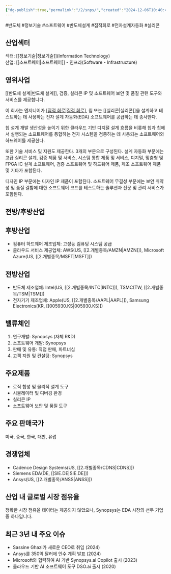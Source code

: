 ```yaml
---
{"dg-publish":true,"permalink":"/2/snps/","created":"2024-12-06T10:40:41.233+09:00","updated":"2025-07-29T21:37:05.203+09:00"}
---
```


#반도체 #정보기술 #소프트웨어 #반도체설계 #집적회로 #전자설계자동화 #실리콘


## 산업섹터

섹터: [[정보기술\|정보기술]](Information Technology)  
산업: [[소프트웨어\|소프트웨어]] - 인프라(Software - Infrastructure)

## 영위사업

[[반도체 설계\|반도체 설계]], 검증, 실리콘 IP 및 소프트웨어 보안 및 품질 관련 도구와 서비스를 제공합니다.

이 회사는 엔지니어가 [[집적 회로\|집적 회로]](IC), 칩 또는 [[실리콘\|실리콘]]을 설계하고 테스트하는 데 사용하는 전자 설계 자동화(EDA) 소프트웨어를 공급하는 데 종사한다.  

칩 설계 개발 생산성을 높이기 위한 클라우드 기반 디지털 설계 흐름을 비롯해 칩과 칩에서 실행되는 소프트웨어를 통합하는 전자 시스템을 검증하는 데 사용되는 소프트웨어와 하드웨어를 제공한다.  
  
또한 기술 서비스 및 지원도 제공한다. 3개의 부문으로 구성된다. 설계 자동화 부문에는 고급 실리콘 설계, 검증 제품 및 서비스, 시스템 통합 제품 및 서비스, 디지털, 맞춤형 및 FPGA IC 설계 소프트웨어, 검증 소프트웨어 및 하드웨어 제품, 제조 소프트웨어 제품 및 기타가 포함된다.  

디자인 IP 부문에는 디자인 IP 제품이 포함된다. 소프트웨어 무결성 부문에는 보안 취약성 및 품질 결함에 대한 소프트웨어 코드를 테스트하는 솔루션과 전문 및 관리 서비스가 포함된다.


## 전방/후방산업

## 후방산업

- 컴퓨터 하드웨어 제조업체: 고성능 컴퓨팅 시스템 공급
- 클라우드 서비스 제공업체: AWS(US, [[2.개별종목/AMZN\|AMZN]]), Microsoft Azure(US, [[2.개별종목/MSFT\|MSFT]])

## 전방산업

- 반도체 제조업체: Intel(US, [[2.개별종목/INTC\|INTC]]), TSMC(TW, [[2.개별종목/TSM\|TSM]])
- 전자기기 제조업체: Apple(US, [[2.개별종목/AAPL\|AAPL]]), Samsung Electronics(KR, [[005930.KS\|005930.KS]])

## 밸류체인

1. 연구개발: Synopsys (자체 R&D)
2. 소프트웨어 개발: Synopsys
3. 판매 및 유통: 직접 판매, 파트너십
4. 고객 지원 및 컨설팅: Synopsys

## 주요제품

- 로직 합성 및 물리적 설계 도구
- 시뮬레이터 및 디버깅 환경
- 실리콘 IP
- 소프트웨어 보안 및 품질 도구

## 주요 판매국가

미국, 중국, 한국, 대만, 유럽

## 경쟁업체

- Cadence Design Systems(US, [[2.개별종목/CDNS\|CDNS]])
- Siemens EDA(DE, [[SIE.DE\|SIE.DE]])
- Ansys(US, [[2.개별종목/ANSS\|ANSS]])

## 산업 내 글로벌 시장 점유율

정확한 시장 점유율 데이터는 제공되지 않았으나, Synopsys는 EDA 시장의 선두 기업 중 하나입니다.

## 최근 3년 내 주요 이슈

- Sassine Ghazi가 새로운 CEO로 취임 (2024)
- Ansys를 350억 달러에 인수 계획 발표 (2024)
- Microsoft와 협력하여 AI 기반 Synopsys.ai Copilot 출시 (2023)
- 클라우드 기반 AI 소프트웨어 도구 DSO.ai 출시 (2020)